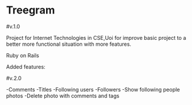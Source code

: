 # Treegram

#v.1.0


Project for Internet Technologies in CSE,Uoi for improve basic project to a better more functional situation with more features.

Ruby on Rails 

Added features:

#v.2.0


-Comments
-Titles
-Following users
-Followers 
-Show following people photos
-Delete photo with comments and tags 
